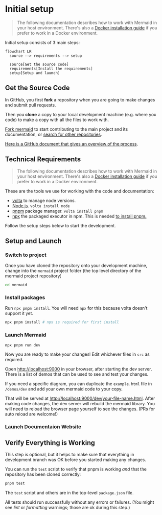 # Initial setup

> The following documentation describes how to work with Mermaid in your host environment.
> There's also a [Docker installation guide](../community/docker-setup.md)
> if you prefer to work in a Docker environment.

Initial setup consists of 3 main steps:

```mermaid-nocode
flowchart LR
  source --> requirements --> setup

  source[Get the source code]
  requirements[Install the requirements]
  setup[Setup and launch]

```

## Get the Source Code

In GitHub, you first **fork** a repository when you are going to make changes and submit pull requests.

Then you **clone** a copy to your local development machine (e.g. where you code) to make a copy with all the files to work with.

[Fork mermaid](https://github.com/mermaid-js/mermaid/fork) to start contributing to the main project and its documentation, or [search for other repositories](https://github.com/orgs/mermaid-js/repositories).

[Here is a GitHub document that gives an overview of the process](https://docs.github.com/en/get-started/quickstart/fork-a-repo).

## Technical Requirements

> The following documentation describes how to work with Mermaid in your host environment.
> There's also a [Docker installation guide](../community/docker-setup.md)
> if you prefer to work in a Docker environment.

These are the tools we use for working with the code and documentation:

- [volta](https://volta.sh/) to manage node versions.
- [Node.js](https://nodejs.org/en/). `volta install node`
- [pnpm](https://pnpm.io/) package manager. `volta install pnpm`
- [npx](https://docs.npmjs.com/cli/v8/commands/npx) the packaged executor in npm. This is needed [to install pnpm.](#install-packages)

Follow the setup steps below to start the development.

## Setup and Launch

### Switch to project

Once you have cloned the repository onto your development machine, change into the `mermaid` project folder (the top level directory of the mermaid project repository)

```bash
cd mermaid
```

### Install packages

Run `npx pnpm install`. You will need `npx` for this because volta doesn't support it yet.

```bash
npx pnpm install # npx is required for first install
```

### Launch Mermaid

```bash
npx pnpm run dev
```

Now you are ready to make your changes! Edit whichever files in `src` as required.

Open <http://localhost:9000> in your browser, after starting the dev server.
There is a list of demos that can be used to see and test your changes.

If you need a specific diagram, you can duplicate the `example.html` file in `/demos/dev` and add your own mermaid code to your copy.

That will be served at <http://localhost:9000/dev/your-file-name.html>.
After making code changes, the dev server will rebuild the mermaid library. You will need to reload the browser page yourself to see the changes. (PRs for auto reload are welcome!)

### Launch Documentaion Website



## Verify Everything is Working

This step is optional, but it helps to make sure that everything in development branch was OK before you started making any changes.

You can run the `test` script to verify that pnpm is working _and_ that the repository has been cloned correctly:

```bash
pnpm test
```

The `test` script and others are in the top-level `package.json` file.

All tests should run successfully without any errors or failures. (You might see _lint_ or _formatting_ warnings; those are ok during this step.)
